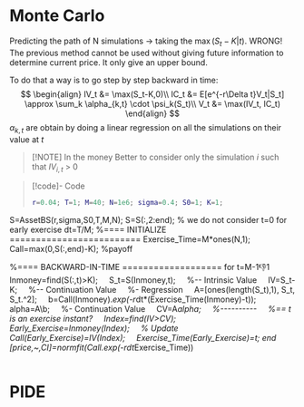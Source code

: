 # Monte Carlo
Predicting the path of N simulations -> taking the $\max({S_t-K| t})$. WRONG!
The previous method cannot be used without giving future information to determine current price.  It only give an upper bound. 

To do that a way is to go step by step backward in time:
$$
\begin{align}
IV_t &= \max(S_t-K,0)\\
IC_t &= E[e^{-r\Delta t}V_t|S_t] \approx \sum_k \alpha_{k,t} \cdot \psi_k(S_t)\\ 
V_t &= \max(IV_t, IC_t)
\end{align}
$$
$\alpha_{k,t}$ are obtain by doing a linear regression on all the simulations on their value at $t$

> [!NOTE] In the money
> Better to consider only the simulation $i$ such that $IV_{i,t}$ > 0


> [!code]- Code
> ```matlab
> r=0.04; T=1; M=40; N=1e6; sigma=0.4; S0=1; K=1;
S=AssetBS(r,sigma,S0,T,M,N);
S=S(:,2:end); % we do not consider t=0 for early exercise
dt=T/M;
%==== INITIALIZE =========================
Exercise_Time=M*ones(N,1);
Call=max(0,S(:,end)-K); %payoff
>
%==== BACKWARD-IN-TIME ===================
for t=M-1:-1:1
    Inmoney=find(S(:,t)>K);
    S_t=S(Inmoney,t);
    %-- Intrinsic Value
    IV=S_t-K;
    %-- Continuation Value
    %- Regression
    A=[ones(length(S_t),1), S_t, S_t.^2];
    b=Call(Inmoney).*exp(-r*dt*(Exercise_Time(Inmoney)-t));
    alpha=A\b;
    %- Continuation Value
    CV=A*alpha;
    %----------
    %== t is an exercise instant?
    Index=find(IV>CV);
    Early_Exercise=Inmoney(Index);
    % Update
    Call(Early_Exercise)=IV(Index);
    Exercise_Time(Early_Exercise)=t;
end
[price,~,CI]=normfit(Call.*exp(-r*dt*Exercise_Time))
> ```


# PIDE